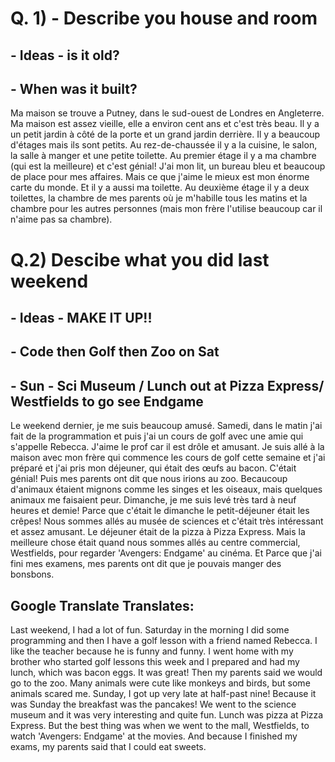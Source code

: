 # Q. 1) - Describe you house and room

 ## - Ideas - is it old?
 
 ##         - When was it built?

Ma maison se trouve a Putney, dans le sud-ouest de Londres en Angleterre. Ma maison est assez vieille, elle a environ cent ans et c'est très beau. Il y a un petit jardin à côté de la porte et un grand jardin derrière. Il y a beaucoup d'étages mais ils sont petits. Au rez-de-chaussée il y a la cuisine, le salon, la salle à manger et une petite toilette. Au premier étage il y a ma chambre (qui est la meilleure) et c'est génial! J'ai mon lit, un bureau bleu et beaucoup de place pour mes affaires. Mais ce que j'aime le mieux est mon énorme carte du monde. Et il y a aussi ma toilette. Au deuxième étage il y a deux toilettes, la chambre de mes parents où je m'habille tous les matins et la chambre pour les autres personnes (mais mon frère l'utilise beaucoup car il n'aime pas sa chambre).

# Q.2) Descibe what you did last weekend

## - Ideas - MAKE IT UP!!

##         - Code then Golf then Zoo on Sat

##         - Sun - Sci Museum / Lunch out at Pizza Express/ Westfields to go see Endgame

Le weekend dernier, je me suis beaucoup amusé.
Samedi, dans le matin j'ai fait de la programmation et puis j'ai un cours de golf avec une amie qui s'appelle Rebecca. J'aime le prof car il est drôle et amusant. Je suis allé à la maison avec mon frère qui commence les cours de golf cette semaine et j'ai préparé et j'ai pris mon déjeuner, qui était des œufs au bacon. C'était génial! Puis mes parents ont dit que nous irions au zoo. Becaucoup d'animaux étaient mignons comme les singes et les oiseaux, mais quelques animaux me faisaient peur.
Dimanche, je me suis levé très tard à neuf heures et demie! Parce que c'était le dimanche le petit-déjeuner était les crêpes! Nous sommes allés au musée de sciences et c'était très intéressant et assez amusant. Le déjeuner était de la pizza à Pizza Express. Mais la meilleure chose était quand nous sommes allés au centre commercial, Westfields, pour regarder 'Avengers: Endgame' au cinéma. Et Parce que j'ai fini mes examens, mes parents ont dit que je pouvais manger des bonsbons.


## Google Translate Translates: 

Last weekend, I had a lot of fun.
Saturday in the morning I did some programming and then I have a golf lesson with a friend named Rebecca. I like the teacher because he is funny and funny. I went home with my brother who started golf lessons this week and I prepared and had my lunch, which was bacon eggs. It was great! Then my parents said we would go to the zoo. Many animals were cute like monkeys and birds, but some animals scared me.
Sunday, I got up very late at half-past nine! Because it was Sunday the breakfast was the pancakes! We went to the science museum and it was very interesting and quite fun. Lunch was pizza at Pizza Express. But the best thing was when we went to the mall, Westfields, to watch 'Avengers: Endgame' at the movies. And because I finished my exams, my parents said that I could eat sweets.
